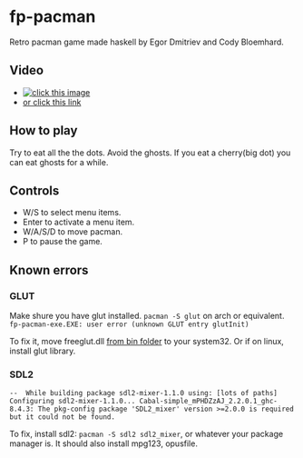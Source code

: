 # fp-pacman

Retro pacman game made haskell by Egor Dmitriev and Cody Bloemhard.

## Video

- [![click this image](https://img.youtube.com/vi/DlifcJ4cexw/0.jpg)](https://www.youtube.com/watch?v=DlifcJ4cexw)
- [or click this link](https://youtu.be/DlifcJ4cexw)

## How to play

Try to eat all the the dots. 
Avoid the ghosts.
If you eat a cherry(big dot) you can eat ghosts for a while.

## Controls

- W/S to select menu items.
- Enter to activate a menu item.
- W/A/S/D to move pacman.
- P to pause the game.

## Known errors

### GLUT
 
Make shure you have glut installed.
``pacman -S glut`` on arch or equivalent.
``fp-pacman-exe.EXE: user error (unknown GLUT entry glutInit)``

To fix it, move freeglut.dll [from bin folder](http://files.transmissionzero.co.uk/software/development/GLUT/freeglut-MinGW.zip) to your system32.
Or if on linux, install glut library.

### SDL2

``--  While building package sdl2-mixer-1.1.0 using:
[lots of paths]
Configuring sdl2-mixer-1.1.0...
Cabal-simple_mPHDZzAJ_2.2.0.1_ghc-8.4.3: The pkg-config package 'SDL2_mixer'
version >=2.0.0 is required but it could not be found.``

To fix, install sdl2: ``pacman -S sdl2 sdl2_mixer``, or whatever your package manager is.
It should also install mpg123, opusfile.
